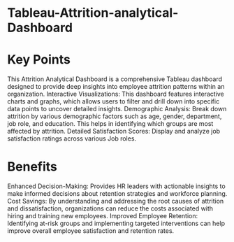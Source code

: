 # Tableau-Attrition-analytical-Dashboard
# Key Points
This Attrition Analytical Dashboard is a comprehensive Tableau dashboard designed to provide deep insights into employee attrition patterns within an organization.
Interactive Visualizations: This dashboard features interactive charts and graphs, which allows users to filter and drill down into specific data points to uncover detailed insights.
Demographic Analysis: Break down attrition by various demographic factors such as age, gender, department, job role, and education. This helps in identifying which groups are most affected by attrition.
Detailed Satisfaction Scores: Display and analyze job satisfaction ratings across various Job roles.
# Benefits
Enhanced Decision-Making: Provides HR leaders with actionable insights to make informed decisions about retention strategies and workforce planning.
Cost Savings: By understanding and addressing the root causes of attrition and dissatisfaction, organizations can reduce the costs associated with hiring and training new employees.
Improved Employee Retention: Identifying at-risk groups and implementing targeted interventions can help improve overall employee satisfaction and retention rates.

